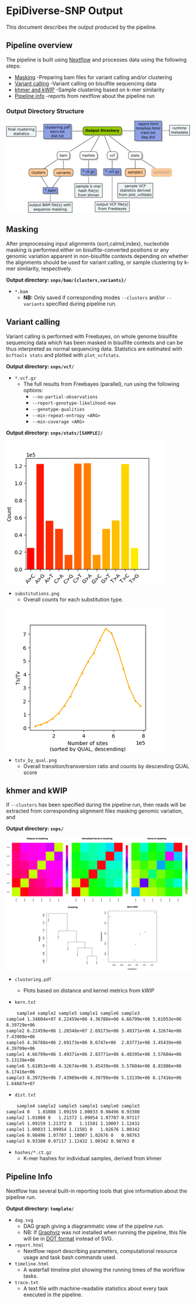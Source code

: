 # EpiDiverse-SNP Output
This document describes the output produced by the pipeline.

## Pipeline overview
The pipeline is built using [Nextflow](https://www.nextflow.io/) and processes data using the following steps:

* [Masking](#masking) -Preparing bam files for variant calling and/or clustering
* [Variant calling](#variant-calling) -Variant calling on bisulfite sequencing data
* [khmer and kWIP](#khmer-and-kwip) -Sample clustering based on k-mer similarity
* [Pipeline info](#pipeline-info) -reports from nextflow about the pipeline run

### Output Directory Structure
![Output Directory Structure](/docs/images/directory.png)

## Masking
After preprocessing input alignments (sort,calmd,index), nucleotide masking is performed either on bisulfite-converted positions or any genomic variation apparent in non-bisulfite contexts depending on whether the alignments should be used for variant calling, or sample clustering by k-mer similarity, respectively.

**Output directory: `snps/bam/{clusters,variants}/`**

* `*.bam`
  * **NB:** Only saved if corresponding modes `--clusters` and/or `--variants` specified during pipeline run.


## Variant calling
Variant calling is performed with Freebayes, on whole genome bisulfite sequencing data which has been masked in bisulfite contexts and can be thus interpreted as normal sequencing data. Statistics are estimated with `bcftools stats` and plotted with `plot_vcfstats`.

**Output directory: `snps/vcf/`**

* `*.vcf.gz`
  * The full results from Freebayes (parallel), run using the following options:
    * `--no-partial-observations`
    * `--report-genotype-likelihood-max`
    * `--genotype-qualities`
    * `--min-repeat-entropy <ARG>`
    * `--min-coverage <ARG>`


**Output directory: `snps/stats/[SAMPLE]/`**

<img align="center" alt="Plot for a single interaction of SNP and methylated position" src="images/substitutions.png">

* `substitutions.png`
  * Overall counts for each substitution type.

<img align="center" alt="Plot for a single interaction of SNP and methylated position" src="images/tstv_by_qual.png">

* `tstv_by_qual.png`
  * Overall transition/transversion ratio and counts by descending QUAL score



## khmer and kWIP
If `--clusters` has been specified during the pipeline run, then reads will be extracted from corresponding alignment files masking genomic variation, and 

**Output directory: `snps/`**

<img align="center" alt="Plot for a single interaction of SNP and methylated position" src="images/clustering.png">

* `clustering.pdf`
  * Plots based on distance and kernel metrics from kWIP


* `kern.txt`
```
	sample4	sample2	sample5	sample1	sample6	sample3
sample4	1.34604e+07	6.22459e+06	4.36788e+06	4.66799e+06	5.61053e+06	8.39729e+06
sample2	6.22459e+06	1.20348e+07	2.69173e+06	3.49371e+06	4.32674e+06	7.43909e+06
sample5	4.36788e+06	2.69173e+06	8.6747e+06	2.83771e+06	3.45439e+06	4.39799e+06
sample1	4.66799e+06	3.49371e+06	2.83771e+06	6.48395e+06	3.57604e+06	5.13139e+06
sample6	5.61053e+06	4.32674e+06	3.45439e+06	3.57604e+06	8.81986e+06	6.17416e+06
sample3	8.39729e+06	7.43909e+06	4.39799e+06	5.13139e+06	6.17416e+06	1.64687e+07
```


* `dist.txt`
```
	sample4	sample2	sample5	sample1	sample6	sample3
sample4	0	1.01088	1.09159	1.00033	0.98496	0.93380
sample2	1.01088	0	1.21372	1.09954	1.07707	0.97117
sample5	1.09159	1.21372	0	1.11501	1.10007	1.12432
sample1	1.00033	1.09954	1.11501	0	1.02676	1.00342
sample6	0.98496	1.07707	1.10007	1.02676	0	0.98763
sample3	0.93380	0.97117	1.12432	1.00342	0.98763	0
```


* `hashes/*.ct.gz`
  * K-mer hashes for individual samples, derived from khmer 


## Pipeline Info
Nextflow has several built-in reporting tools that give information about the pipeline run.

**Output directory: `template/`**

* `dag.svg`
  * DAG graph giving a diagrammatic view of the pipeline run.
  * NB: If [Graphviz](http://www.graphviz.org/) was not installed when running the pipeline, this file will be in [DOT format](http://www.graphviz.org/content/dot-language) instead of SVG.
* `report.html`
  * Nextflow report describing parameters, computational resource usage and task bash commands used.
* `timeline.html`
  * A waterfall timeline plot showing the running times of the workflow tasks.
* `trace.txt`
  * A text file with machine-readable statistics about every task executed in the pipeline.
